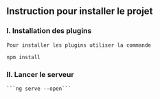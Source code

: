 ## Instruction pour installer le projet

### I. Installation des plugins
    Pour installer les plugins utiliser la commande 
   ``` npm install ``` 
### II. Lancer le serveur 
    ```ng serve --open``` 
